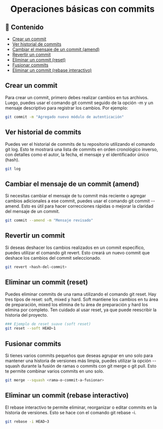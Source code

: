 <h1 align="center">Operaciones básicas con commits</h1>

<h2>📑 Contenido</h2>

- [Crear un commit](#crear-un-commit)
- [Ver historial de commits](#ver-historial-de-commits)
- [Cambiar el mensaje de un commit (amend)](#cambiar-el-mensaje-de-un-commit-amend)
- [Revertir un commit](#revertir-un-commit)
- [Eliminar un commit (reset)](#eliminar-un-commit-reset)
- [Fusionar commits](#fusionar-commits)
- [Eliminar un commit (rebase interactivo)](#eliminar-un-commit-rebase-interactivo)

## Crear un commit

Para crear un commit, primero debes realizar cambios en tus archivos. Luego, puedes usar el comando git commit seguido de la opción -m y un mensaje descriptivo para registrar los cambios. Por ejemplo:

```bash
git commit -m "Agregado nuevo módulo de autenticación"
```

## Ver historial de commits

Puedes ver el historial de commits de tu repositorio utilizando el comando git log. Esto te mostrará una lista de commits en orden cronológico inverso, con detalles como el autor, la fecha, el mensaje y el identificador único (hash).

```bash
git log
```

## Cambiar el mensaje de un commit (amend)

Si necesitas cambiar el mensaje de tu commit más reciente o agregar cambios adicionales a ese commit, puedes usar el comando git commit --amend. Esto es útil para hacer correcciones rápidas o mejorar la claridad del mensaje de un commit.

```bash
git commit --amend -m "Mensaje revisado"
```

## Revertir un commit

Si deseas deshacer los cambios realizados en un commit específico, puedes utilizar el comando git revert. Esto creará un nuevo commit que deshace los cambios del commit seleccionado.

```bash
git revert <hash-del-commit>
```

## Eliminar un commit (reset)

Puedes eliminar commits de una rama utilizando el comando git reset. Hay tres tipos de reset: soft, mixed y hard. Soft mantiene los cambios en tu área de preparación, mixed los elimina de tu área de preparación y hard los elimina por completo. Ten cuidado al usar reset, ya que puede reescribir la historia del proyecto.

```bash
### Ejemplo de reset suave (soft reset)
git reset --soft HEAD~1
```

## Fusionar commits

Si tienes varios commits pequeños que deseas agrupar en uno solo para mantener una historia de versiones más limpia, puedes utilizar la opción --squash durante la fusión de ramas o commits con git merge o git pull. Esto te permite combinar varios commits en uno solo.

```bash
git merge --squash <rama-o-commit-a-fusionar>
```

## Eliminar un commit (rebase interactivo)

El rebase interactivo te permite eliminar, reorganizar o editar commits en la historia de versiones. Esto se hace con el comando git rebase -i.

```bash
git rebase -i HEAD~3
```
